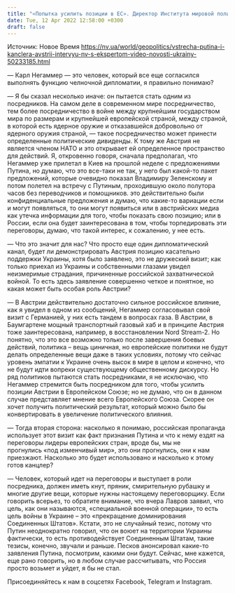 ```yaml
---
title: "«Попытка усилить позиции в ЕС». Директор Института мировой политики о выгодах Австрии от визита канцлера к Путину — интервью"
date: Tue, 12 Apr 2022 12:58:00 +0300
draft: false
---
```

Источник: Новое Время https://nv.ua/world/geopolitics/vstrecha-putina-i-kanclera-avstrii-intervyu-nv-s-ekspertom-video-novosti-ukrainy-50233185.html


— Карл Негаммер — это человек, который все еще согласился выполнять функцию челночной дипломатии, я правильно понимаю?

— Я бы сказал несколько иначе: он пытается стать одним из посредников. На самом деле в современном мире посредничество, тем более посредничество в войне между крупнейшим государством мира по размерам и крупнейшей европейской страной, между страной, в которой есть ядерное оружие и отказавшейся добровольно от ядерного оружия страной, — такое посредничество может принести определенные политические дивиденды. К тому же Австрия не является членом НАТО и это открывает ей определенное пространство для действий. Я, откровенно говоря, сначала предполагал, что Негаммер уже прилетал в Киев на прошлой неделе с предложениями Путина, но думаю, что это все-таки не так, у него был какой-то пакет предложений, которые очевидно показал Владимиру Зеленскому и потом полетел на встречу с Путиным, проходившую около полутора часов без переводчиков и помощников. это действительно были конфиденциальные предложения и думаю, что какие-то вариации если и могут появляться, то они могут появиться или в австрийских медиа как утечка информации для того, чтобы показать свою позицию; или в России, если она будет заинтересована в том, чтобы торпедировать эти переговоры, думаю, что такой интерес, к сожалению, у нее есть.

— Что это значит для нас? Что просто еще один дипломатический канал, будет ли демонстрировать Австрия позицию касательно поддержки Украины, хотя было заявлено, это не дружеский визит; как только приехал из Украины и собственными глазами увидел неизмеримые страдания, причиненные российской захватнической войной. То есть здесь заявление совершенно четкое и понятное, но какая может быть особая роль Австрии?

— В Австрии действительно достаточно сильное российское влияние, как я увидел в одном из сообщений, Негаммер согласовывал свой визит с Германией, у них есть тандем в вопросах газа. В Австрии, в Баумгартене мощный транспортный газовый хаб и в принципе Австрия тоже заинтересована, например, в восстановлении Nord Stream-2. Но понятно, что это все возможно только после завершения боевых действий, политика – вещь циничная, но европейские политики не будут делать определенные вещи даже в таких условиях, потому что сейчас уровень эмпатии к Украине очень высок в мире в целом и конечно, что не будут идти вопреки существующему общественному дискурсу. Но ряд политиков пытаются стать посредниками, я не исключаю, что Негаммер стремится быть посредником для того, чтобы усилить позиции Австрии в Европейском Союзе; но не думаю, что он в данном случае представляет мнение всего Европейского Союза. Скорее он хочет получить политический результат, который можно было бы конвертировать в увеличение политического влияния.

— Тогда вторая сторона: насколько я понимаю, российская пропаганда использует этот визит как факт признания Путина и что к нему ездят на переговоры лидеры европейских стран, вроде бы, мы не прогнулись «под изменчивый мир», это они прогнулись, они к нам приезжают. Насколько это будет использовано и насколько к этому готов канцлер?

— Человек, который идет на переговоры и выступает в роли посредника, должен иметь кнут, пряник, смирительную рубашку и многие другие вещи, которые нужны настоящему переговорщику. Если говорить всерьез, то обратите внимание, что вчера Лавров заявил, что цель, как они называются, «специальной военной операции», то есть цель войны в Украине – это «прекращение доминирования Соединенных Штатов». Кстати, это не случайный тезис, потому что Путин неоднократно говорил, что он воюет на территории Украины фактически, то есть противодействует Соединенным Штатам, такие тезисы, конечно, звучали и раньше. Песков анонсировал какие-то заявления Путина, посмотрим, какими они будут. Сейчас, мне кажется, еще рано говорить, но в любом случае рассчитывать, что Россия просто возьмет и уйдет, я бы не стал.

Присоединяйтесь к нам в соцсетях Facebook, Telegram и Instagram.
